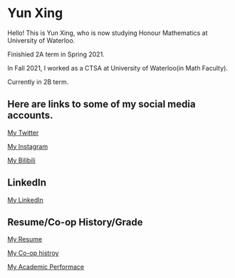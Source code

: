 # Yun Xing

Hello! This is Yun Xing, who is now studying Honour Mathematics at University of Waterloo.

Finishied 2A term in Spring 2021.

In Fall 2021, I worked as a CTSA at University of Waterloo(in Math Faculty).

Currently in 2B term.

## Here are links to some of my social media accounts.

[My Twitter](https://twitter.com/kkkllwg)

[My Instagram](https://www.instagram.com/xy_klwg/)

[My Bilibili](https://space.bilibili.com/30189272)

## LinkedIn

[My LinkedIn](https://www.linkedin.com/in/yun-xing-248a90211/)

## Resume/Co-op History/Grade

[My Resume](https://y39xing.github.io/y39xing.github.io/blob/main/Resume%20Data.pdf)

[My Co-op histroy](https://github.com/y39xing/y39xing.github.io/blob/main/Work%20term%20history.pdf)

[My Academic Performace](https://github.com/y39xing/y39xing.github.io/blob/main/Grade%20Transcript.pdf)
